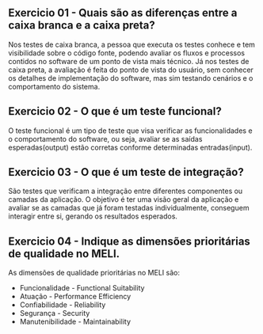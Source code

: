 ## Exercicio 01 - Quais são as diferenças entre a caixa branca e a caixa preta?

Nos testes de caixa branca, a pessoa que executa os testes conhece e tem visibilidade sobre o código fonte, podendo avaliar os fluxos e processos contidos no software de um ponto de vista mais técnico. Já nos testes de caixa preta, a avaliação é feita do ponto de vista do usuário, sem conhecer os detalhes de implementação do software, mas sim testando cenários e o comportamento do sistema.

## Exercicio 02 - O que é um teste funcional?

O teste funcional é um tipo de teste que visa verificar as funcionalidades e o comportamento do software, ou seja, avaliar se as saídas esperadas(output) estão corretas conforme determinadas entradas(input).

## Exercicio 03 - O que é um teste de integração?

São testes que verificam a integração entre diferentes componentes ou camadas da aplicação.
O objetivo é ter uma visão geral da aplicação e avaliar se as camadas que já foram testadas individualmente, conseguem interagir entre si, gerando os resultados esperados. 

## Exercicio 04 - Indique as dimensões prioritárias de qualidade no MELI.

As dimensões de qualidade prioritárias no MELI são: 
- Funcionalidade - Functional Suitability
- Atuação - Performance Efficiency
- Confiabilidade - Reliability
- Segurança - Security
- Manutenibilidade - Maintainability

